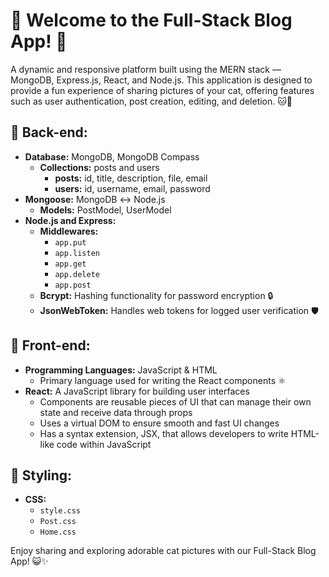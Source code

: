 # 🌟 Welcome to the Full-Stack Blog App! 🐾

A dynamic and responsive platform built using the MERN stack — MongoDB, Express.js, React, and Node.js. This application is designed to provide a fun experience of sharing pictures of your cat, offering features such as user authentication, post creation, editing, and deletion. 🐱📸

## 🔧 Back-end:
- **Database:** MongoDB, MongoDB Compass
  - **Collections:** posts and users
    - **posts:** id, title, description, file, email
    - **users:** id, username, email, password
- **Mongoose:** MongoDB ↔️ Node.js
  - **Models:** PostModel, UserModel
- **Node.js and Express:**
  - **Middlewares:**
    - `app.put`
    - `app.listen`
    - `app.get`
    - `app.delete`
    - `app.post`
  - **Bcrypt:** Hashing functionality for password encryption 🔒
  - **JsonWebToken:** Handles web tokens for logged user verification 🛡️

## 🎨 Front-end:
- **Programming Languages:** JavaScript & HTML
  - Primary language used for writing the React components ⚛️
- **React:** A JavaScript library for building user interfaces
  - Components are reusable pieces of UI that can manage their own state and receive data through props
  - Uses a virtual DOM to ensure smooth and fast UI changes
  - Has a syntax extension, JSX, that allows developers to write HTML-like code within JavaScript

## 💅 Styling:
- **CSS:** 
  - `style.css`
  - `Post.css`
  - `Home.css`

Enjoy sharing and exploring adorable cat pictures with our Full-Stack Blog App! 😺✨

